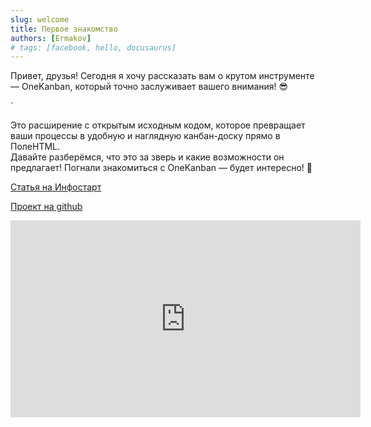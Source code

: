 ```yaml
---
slug: welcome
title: Первое знакомство
authors: [Ermakov]
# tags: [facebook, hello, docusaurus]
---
```


Привет, друзья!
Сегодня я хочу рассказать вам о крутом инструменте — OneKanban, который точно заслуживает вашего внимания! 😎
<!-- truncate -->`
Это расширение с открытым исходным кодом, которое превращает ваши процессы в удобную и наглядную канбан-доску прямо в ПолеHTML.  
Давайте разберёмся, что это за зверь и какие возможности он предлагает!
Погнали знакомиться с OneKanban — будет интересно! 🚀

[Статья на Инфостарт](https://www.youtube.com/watch?v=I-hYKNgaMmE&list=PLY91jl6VVD7wn8SHdWKRg3AAEKbHQYaNL)

[Проект на github](https://github.com/ViktorErmakov/OneKanban)


<iframe width="560" height="315" src="https://www.youtube.com/embed/SSIYygVDklw?si=kWaSkcNFjPbbs6RX" title="YouTube video player" frameborder="0" allow="accelerometer; autoplay; clipboard-write; encrypted-media; gyroscope; picture-in-picture; web-share" referrerpolicy="strict-origin-when-cross-origin" allowfullscreen></iframe>
